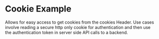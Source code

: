 # Cookie Example

Allows for easy access to get cookies from the cookies Header.
Use cases involve reading a secure http only cookie for authentication
and then use the authentication token in server side API calls to a backend.
